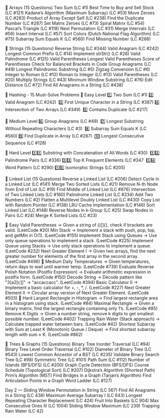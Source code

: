 📌 Arrays (15 Questions)
Two Sum (LC #1)
Best Time to Buy and Sell Stock (LC #121)
Kadane’s Algorithm (Maximum Subarray) (LC #53)
Move Zeroes (LC #283)
Product of Array Except Self (LC #238)
Find the Duplicate Number (LC #287)
Set Matrix Zeroes (LC #73)
Spiral Matrix (LC #54)
Pascal’s Triangle (LC #118)
Next Permutation (LC #31)
Merge Intervals (LC #56)
Insert Interval (LC #57)
Sort Colors (Dutch National Flag Algorithm) (LC #75)
Subarray Sum Equals K (LC #560)
Find Missing Number (LC #268)

📌 Strings (15 Questions)
Reverse String (LC #344)
Valid Anagram (LC #242)
Longest Common Prefix (LC #14)
Implement strStr() (LC #28)
Valid Palindrome (LC #125)
 Valid Parentheses
Longest Valid Parentheses
 Score of Parentheses Check for Balanced Brackets in Code
Group Anagrams (LC #49)
Longest Palindromic Substring (LC #5)
Zigzag Conversion (LC #6)
Integer to Roman (LC #12)
Roman to Integer (LC #13)
Valid Parentheses (LC #20)
Multiply Strings (LC #43)
Minimum Window Substring (LC #76)
Edit Distance (LC #72)
Find All Anagrams in a String (LC #438)

📌 Hashing - 15 Must-Solve Problems
🔹 Easy Level
1️⃣ Two Sum (LC #1)
2️⃣ Valid Anagram (LC #242) 
3️⃣ First Unique Character in a String (LC #387)
4️⃣ Intersection of Two Arrays (LC #349) 
5️⃣ Contains Duplicate (LC #217)

🔹 Medium Level
6️⃣ Group Anagrams (LC #49) 
7️⃣ Longest Substring Without Repeating Characters (LC #3) 
8️⃣ Subarray Sum Equals K (LC #560)
9️⃣ Find Duplicate in Array (LC #287) 
🔟 Longest Consecutive Sequence (LC #128)

🔹 Hard Level
1️⃣1️⃣ Substring with Concatenation of All Words (LC #30) 
1️⃣2️⃣ Palindrome Pairs (LC #336)
1️⃣3️⃣ Top K Frequent Elements (LC #347
 1️⃣4️⃣ Word Pattern (LC #290)
1️⃣5️⃣ Isomorphic Strings (LC #205)


📌 Linked List (15 Questions)
Reverse a Linked List (LC #206)
Detect Cycle in a Linked List (LC #141)
Merge Two Sorted Lists (LC #21)
Remove N-th Node from End of List (LC #19)
Find Middle of Linked List (LC #876)
Intersection of Two Linked Lists (LC #160)
Palindrome Linked List (LC #234)
Add Two Numbers (LC #2)
Flatten a Multilevel Doubly Linked List (LC #430)
Copy List with Random Pointer (LC #138)
LRU Cache Implementation (LC #146)
Sort Linked List (LC #148)
Reverse Nodes in k-Group (LC #25)
Swap Nodes in Pairs (LC #24)
Merge K Sorted Lists (LC #23)



📗 Easy
Valid Parentheses
→ Given a string of ()[]{}, check if brackets are valid.
(LeetCode #20)
Min Stack
→ Implement a stack with push, pop, top, and getMin in O(1).
(LeetCode #155)
Implement Stack using Queues
→ Use only queue operations to implement a stack.
(LeetCode #225)
Implement Queue using Stacks
→ Use only stack operations to implement a queue.
(LeetCode #232)
Next Greater Element I
→ Given two arrays, find the next greater number for elements of the first array in the second array.
(LeetCode #496)
📘 Medium
Daily Temperatures
→ Given temperatures, return days to wait until warmer temp.
(LeetCode #739)
Evaluate Reverse Polish Notation (Postfix Expression)
→ Evaluate arithmetic expression in postfix form.
(LeetCode #150)
Decode String
→ Decode pattern like "3[a2[c]]" → "accaccacc".
(LeetCode #394)
Basic Calculator II
→ Implement a basic calculator for +, -, *, /.
(LeetCode #227)
Next Greater Element II
→ Circular array version of Next Greater Element.
(LeetCode #503)
📕 Hard
Largest Rectangle in Histogram
→ Find largest rectangle area in a histogram using stack.
(LeetCode #84)
Maximal Rectangle
→ Given a binary matrix, find the largest rectangle containing only 1’s.
(LeetCode #85)
Remove K Digits
→ Given a number string, remove k digits to get smallest possible number.
(LeetCode #402)
Trapping Rain Water (Stack approach)
→ Calculate trapped water between bars.
(LeetCode #42)
Shortest Subarray with Sum at Least K (Monotonic Queue / Deque)
→ Find shortest subarray length with sum ≥ K.
(LeetCode #862)


📌 Trees & Graphs (15 Questions)
Binary Tree Inorder Traversal (LC #94)
Binary Tree Level Order Traversal (LC #102)
Diameter of Binary Tree (LC #543)
Lowest Common Ancestor of a BST (LC #235)
Validate Binary Search Tree (LC #98)
Symmetric Tree (LC #101)
Path Sum (LC #112)
Number of Islands (BFS/DFS) (LC #200)
Graph Cycle Detection (BFS/DFS)
Course Schedule (Topological Sort) (LC #207)
Dijkstra’s Algorithm (Shortest Path)
Prim’s Algorithm (MST)
Find Bridges in a Graph (Tarjan’s Algorithm)
Find Articulation Points in a Graph
Word Ladder (LC #127)


Day 2 — Sliding Window
Permutation in String (LC 567)
Find All Anagrams in a String (LC 438)
Maximum Average Subarray I (LC 643)
Longest Repeating Character Replacement (LC 424)
Fruit Into Baskets (LC 904)
Max Consecutive Ones III (LC 1004)
Sliding Window Maximum (LC 239)
Trapping Rain Water (LC 42)

